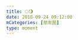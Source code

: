```yaml
---
title: 🌕🌖
date: 2018-09-24 09:12:00
mCategories: [朋友圈]
type: moment
---
```


<div id="pics-20180924091200"></div>

<script>
var data = [
    {"link": "little_duck_liu_moon_cake.gif", "type": "picture"}
];
picsRender(data, "pics-20180924091200");
</script>
